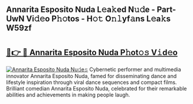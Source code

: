 ## Annarita Esposito Nuda L𝚎a𝚔ed N𝚞𝚍e - Part-UwN Vi𝚍𝚎o P𝚑𝚘tos - H𝚘𝚝 O𝚗𝚕yf𝚊ns L𝚎a𝚔s W59zf

# <h2><a href="http://kf2tsf.oniu.top/?m=Annarita+Esposito+Nuda">🔗👉 🔴 Annarita Esposito Nuda P𝚑ot𝚘𝚜 V𝚒d𝚎o</a></h2>

[![Annarita Esposito Nuda Nu𝚍e𝚜](https://i.imgur.com/0qMVB7G.gif)](http://kf2tsf.oniu.top/?m=Annarita+Esposito+Nuda)
Cybernetic performer and multimedia innovator Annarita Esposito Nuda, famed for disseminating dance and lifestyle inspiration through viral dance sequences and compact films. Brilliant comedian Annarita Esposito Nuda, celebrated for their remarkable abilities and achievements in making people laugh.  
